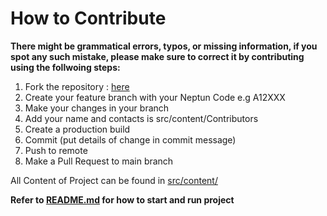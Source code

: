 # How to Contribute

**There might be grammatical errors, typos, or missing information, if you spot any such mistake, please make sure to correct it by contributing using the follwoing steps:**

1. Fork the repository : <a href="https://github.com/abdulrahimiliasu/unideb-compsci-bsc-state-exams.git"> here </a>
2. Create your feature branch with your Neptun Code e.g A12XXX
3. Make your changes in your branch
4. Add your name and contacts is src/content/Contributors
5. Create a production build
6. Commit (put details of change in commit message)
7. Push to remote
8. Make a Pull Request to main branch

All Content of Project can be found in [src/content/](https://github.com/abdulrahimiliasu/unideb-compsci-bsc-state-exams/tree/main/src/content)

**Refer to [README.md](https://github.com/abdulrahimiliasu/unideb-compsci-bsc-state-exams/blob/7f4136de031d882499f132c4ba29821143ba7b0d/README.md) for how to start and run project**
